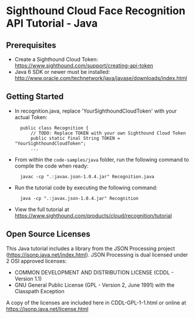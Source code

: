 # Sighthound Cloud Face Recognition API Tutorial - Java

## Prerequisites

- Create a Sighthound Cloud Token: https://www.sighthound.com/support/creating-api-token
- Java 6 SDK or newer must be installed: http://www.oracle.com/technetwork/java/javase/downloads/index.html

## Getting Started

- In recognition.java, replace 'YourSighthoundCloudToken' with your actual Token:

        public class Recognition {
            // TODO: Replace TOKEN with your own Sighthound Cloud Token
            public static final String TOKEN = "YourSighthoundCloudToken";
            ...

- From within the `code-samples/java` folder, run the following command to compile the code when ready:
    
        javac -cp ".:javax.json-1.0.4.jar" Recognition.java 

- Run the tutorial code by executing the following command:

        java -cp ".:javax.json-1.0.4.jar" Recognition

- View the full tutorial at https://www.sighthound.com/products/cloud/recognition/tutorial

## Open Source Licenses

This Java tutorial includes a library from the JSON Processing project (https://jsonp.java.net/index.html).
JSON Processing is dual licensed under 2 OSI approved licenses:
- COMMON DEVELOPMENT AND DISTRIBUTION LICENSE (CDDL - Version 1.1)
- GNU General Public License (GPL - Version 2, June 1991) with the Classpath Exception

A copy of the licenses are included here in CDDL-GPL-1-1.html or online at https://jsonp.java.net/license.html